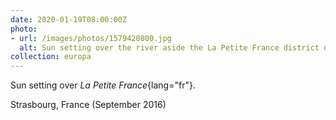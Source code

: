 ```yaml
---
date: 2020-01-19T08:00:00Z
photo:
- url: /images/photos/1579420800.jpg
  alt: Sun setting over the river aside the La Petite France district of Strasbourg.
collection: europa
---
```

Sun setting over *La Petite France*{lang="fr"}.

Strasbourg, France (September 2016)

